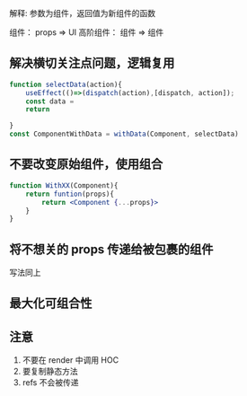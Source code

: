 解释: 参数为组件，返回值为新组件的函数

组件： props => UI
高阶组件： 组件 => 组件

## 解决横切关注点问题，逻辑复用

```jsx
function selectData(action){
    useEffect(()=>(dispatch(action),[dispatch, action]);
    const data =
    return

}
const ComponentWithData = withData(Component, selectData)
```

## 不要改变原始组件，使用组合

```jsx
function WithXX(Component){
    return funtion(props){
        return <Component {...props}>
    }
}
```

## 将不想关的 props 传递给被包裹的组件

写法同上

## 最大化可组合性

## 注意

1. 不要在 render 中调用 HOC
2. 要复制静态方法
3. refs 不会被传递
